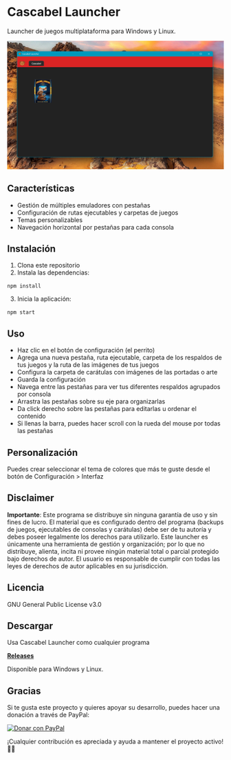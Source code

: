 # Cascabel Launcher

Launcher de juegos multiplataforma para Windows y Linux.


![Cascabel Launcher](screenshot.png)

## Características

- Gestión de múltiples emuladores con pestañas
- Configuración de rutas ejecutables y carpetas de juegos
- Temas personalizables
- Navegación horizontal por pestañas para cada consola

## Instalación

1. Clona este repositorio
2. Instala las dependencias:
```
npm install
```
3. Inicia la aplicación:
```
npm start
```

## Uso

- Haz clic en el botón de configuración (el perrito)
- Agrega una nueva pestaña, ruta ejecutable, carpeta de los respaldos de tus juegos y la ruta de las imágenes de tus juegos
- Configura la carpeta de carátulas con imágenes de las portadas o arte
- Guarda la configuración
- Navega entre las pestañas para ver tus diferentes respaldos agrupados por consola
- Arrastra las pestañas sobre su eje para organizarlas
- Da click derecho sobre las pestañas para editarlas u ordenar el contenido
- Si llenas la barra, puedes hacer scroll con la rueda del mouse por todas las pestañas

## Personalización

Puedes crear seleccionar el tema de colores que más te guste desde el botón de Configuración > Interfaz

## Disclaimer

**Importante**: Este programa se distribuye sin ninguna garantía de uso y sin fines de lucro. El material que es configurado dentro del programa (backups de juegos, ejecutables de consolas y carátulas) debe ser de tu autoría y debes poseer legalmente los derechos para utilizarlo. Este launcher es únicamente una herramienta de gestión y organización; por lo que no distribuye, alienta, incita ni provee ningún material total o parcial protegido bajo derechos de autor. El usuario es responsable de cumplir con todas las leyes de derechos de autor aplicables en su jurisdicción.

## Licencia

GNU General Public License v3.0


## Descargar

Usa Cascabel Launcher como cualquier programa

**[Releases](https://github.com/gessendarien/cascabel-launcher/releases/latest)**

Disponible para Windows y Linux.

## Gracias

Si te gusta este proyecto y quieres apoyar su desarrollo, puedes hacer una donación a través de PayPal:

[![Donar con PayPal](https://www.paypalobjects.com/es_ES/ES/i/btn/btn_donateCC_LG.gif)](https://paypal.me/gessendarien)

¡Cualquier contribución es apreciada y ayuda a mantener el proyecto activo! 🐶🧡
